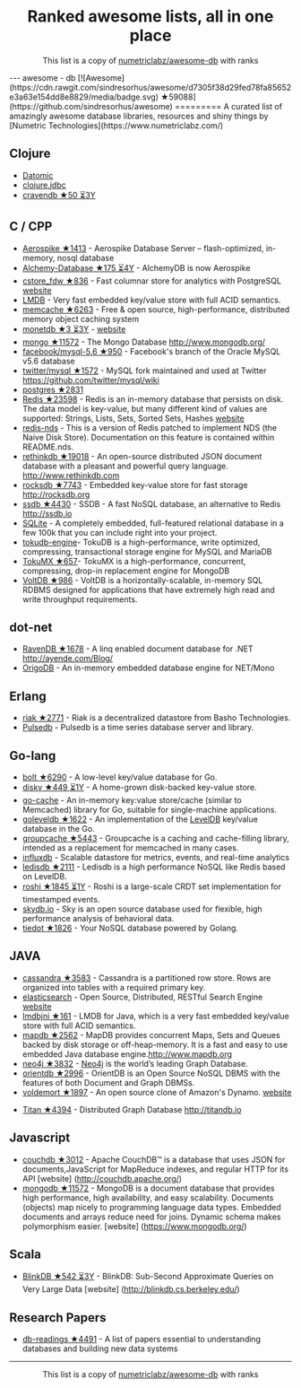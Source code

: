 <h1 align="center">
Ranked awesome lists, all in one place
</h1>
<p align="center">
	This list is a copy of <a href="numetriclabz/awesome-db">numetriclabz/awesome-db</a> with ranks
</p>
---
﻿awesome - db [![Awesome](https://cdn.rawgit.com/sindresorhus/awesome/d7305f38d29fed78fa85652e3a63e154dd8e8829/media/badge.svg) ★59088](https://github.com/sindresorhus/awesome)
=========
A curated list of amazingly awesome database libraries, resources and shiny things by [Numetric Technologies](https://www.numetriclabz.com/)

## Clojure

 * [Datomic](http://www.datomic.com/)
 * [clojure.jdbc](https://github.com/niwibe/clojure.jdbc)
 * [cravendb ★50 ⏳3Y](https://github.com/robashton/cravendb)

## C / CPP
* [Aerospike ★1413](https://github.com/aerospike/aerospike-server) - Aerospike Database Server – flash-optimized, in-memory, nosql database
* [Alchemy-Database ★175 ⏳4Y](https://github.com/JakSprats/Alchemy-Database) - AlchemyDB is now Aerospike
* [cstore_fdw ★836](https://github.com/citusdata/cstore_fdw) - Fast columnar store for analytics with PostgreSQL [website](http://citusdata.github.io/cstore_fdw/)
* [LMDB](http://symas.com/mdb/) - Very fast embedded key/value store with full ACID semantics.
* [memcache ★6263](https://github.com/memcached/memcached) - Free & open source, high-performance, distributed memory object caching system
* [monetdb ★3 ⏳3Y](https://github.com/snaga/monetdb) - [website](https://www.monetdb.org/)
* [mongo ★11572](https://github.com/mongodb/mongo) - The Mongo Database http://www.mongodb.org/
* [facebook/mysql-5.6 ★950](https://github.com/facebook/mysql-5.6) - Facebook's branch of the Oracle MySQL v5.6 database
* [twitter/mysql ★1572](https://github.com/twitter/mysql) - MySQL fork maintained and used at Twitter https://github.com/twitter/mysql/wiki
* [postgres ★2831](https://github.com/postgres/postgres)
* [Redis ★23598](https://github.com/antirez/redis) - Redis is an in-memory database that persists on disk. The data model is key-value, but many different kind of values are supported: Strings, Lists, Sets, Sorted Sets, Hashes [website](http://redis.io)
* [redis-nds](https://github.com/mpalmer/redis/tree/nds-2.6) - This is a version of Redis patched to implement NDS (the Naive Disk Store). Documentation on this feature is contained within README.nds.
* [rethinkdb ★19018](https://github.com/rethinkdb/rethinkdb) - An open-source distributed JSON document database with a pleasant and powerful query language. http://www.rethinkdb.com
* [rocksdb ★7743](https://github.com/facebook/rocksdb) - Embedded key-value store for fast storage http://rocksdb.org
* [ssdb ★4430](https://github.com/ideawu/ssdb) - SSDB - A fast NoSQL database, an alternative to Redis http://ssdb.io
* [SQLite](http://www.sqlite.org/) - A completely embedded, full-featured relational database in a few 100k that you can include right into your project.
* [tokudb-engine](https://github.com/Tokutek/tokudb-engine)- TokuDB is a high-performance, write optimized, compressing, transactional storage engine for MySQL and MariaDB
* [TokuMX ★657](https://github.com/Tokutek/mongo)- TokuMX is a high-performance, concurrent, compressing, drop-in replacement engine for MongoDB
* [VoltDB ★986](https://github.com/VoltDB/voltdb) - VoltDB is a horizontally-scalable, in-memory SQL RDBMS designed for applications that have extremely high read and write throughput requirements.


## dot-net

* [RavenDB ★1678](https://github.com/ravendb/ravendb) - A linq enabled document database for .NET http://ayende.com/Blog/
* [OrigoDB](http://dev.origodb.com) - An in-memory embedded database engine for NET/Mono

## Erlang

* [riak ★2771](https://github.com/basho/riak) - Riak is a decentralized datastore from Basho Technologies.
* [Pulsedb](http://pulsedb.io) - Pulsedb is a time series database server and library.

## Go-lang

* [bolt ★6290](https://github.com/boltdb/bolt) - A low-level key/value database for Go.
* [diskv ★449 ⏳1Y](https://github.com/peterbourgon/diskv) - A home-grown disk-backed key-value store.
* [go-cache](https://github.com/pmylund/go-cache) - An in-memory key:value store/cache (similar to Memcached) library for Go, suitable for single-machine applications.
* [goleveldb ★1622](https://github.com/syndtr/goleveldb) - An implementation of the [LevelDB](https://code.google.com/p/leveldb/) key/value database in the Go.
* [groupcache ★5443](https://github.com/golang/groupcache) - Groupcache is a caching and cache-filling library, intended as a replacement for memcached in many cases.
* [influxdb](https://github.com/influxdb/influxdb) - Scalable datastore for metrics, events, and real-time analytics
* [ledisdb ★2111](https://github.com/siddontang/ledisdb) - Ledisdb is a high performance NoSQL like Redis based on LevelDB.
* [roshi ★1845 ⏳1Y](https://github.com/soundcloud/roshi) - Roshi is a large-scale CRDT set implementation for timestamped events.
* [skydb.io](https://github.com/skydb/sky) - Sky is an open source database used for flexible, high performance analysis of behavioral data.
* [tiedot ★1826](https://github.com/HouzuoGuo/tiedot) - Your NoSQL database powered by Golang.



## JAVA
* [cassandra ★3583](https://github.com/apache/cassandra) - Cassandra is a partitioned row store. Rows are organized into tables with a required primary key.
* [elasticsearch](https://github.com/elasticsearch/elasticsearch) - Open Source, Distributed, RESTful Search Engine [website](http://elasticsearch.org)
* [lmdbjni ★161](https://github.com/deephacks/lmdbjni) - LMDB for Java, which is a very fast embedded key/value store with full ACID semantics.
* [mapdb ★2562](https://github.com/jankotek/MapDB) - MapDB provides concurrent Maps, Sets and Queues backed by disk storage or off-heap-memory. It is a fast and easy to use embedded Java database engine.http://www.mapdb.org
* [neo4j ★3832](https://github.com/neo4j/neo4j) - [Neo4j](http://neo4j.org) is the world’s leading Graph Database.
* [orientdb ★2996](https://github.com/orientechnologies/orientdb) - OrientDB is an Open Source NoSQL DBMS with the features of both Document and Graph DBMSs.
* [voldemort ★1897](https://github.com/voldemort/voldemort) - An open source clone of Amazon's Dynamo. [website](http://project-voldemort.com)
- [Titan ★4394](https://github.com/thinkaurelius/titan) - Distributed Graph Database http://titandb.io


## Javascript
* [couchdb ★3012](https://github.com/apache/couchdb) - Apache CouchDB™ is a database that uses JSON for documents,JavaScript for MapReduce indexes, and regular HTTP for its API [website] (http://couchdb.apache.org/)
* [mongodb ★11572](https://github.com/mongodb/mongo) - MongoDB is a document database that provides high performance, high availability, and easy scalability. Documents (objects) map nicely to programming language data types. Embedded documents and arrays reduce need for joins. Dynamic schema makes polymorphism easier. [website] (https://www.mongodb.org/)



## Scala
* [BlinkDB ★542 ⏳3Y](https://github.com/sameeragarwal/blinkdb) - BlinkDB: Sub-Second Approximate Queries on Very Large Data [website]	(http://blinkdb.cs.berkeley.edu/)

## Research Papers
* [db-readings ★4491](https://github.com/rxin/db-readings) - A list of papers essential to understanding databases and building new data systems
---
<p align="center">
	This list is a copy of <a href="numetriclabz/awesome-db">numetriclabz/awesome-db</a> with ranks
</p>

<script>
  (function(i,s,o,g,r,a,m){i['GoogleAnalyticsObject']=r;i[r]=i[r]||function(){
  (i[r].q=i[r].q||[]).push(arguments)},i[r].l=1*new Date();a=s.createElement(o),
  m=s.getElementsByTagName(o)[0];a.async=1;a.src=g;m.parentNode.insertBefore(a,m)
  })(window,document,'script','https://www.google-analytics.com/analytics.js','ga');

  ga('create', 'UA-100705027-1', 'auto');
  ga('send', 'pageview');

</script>
